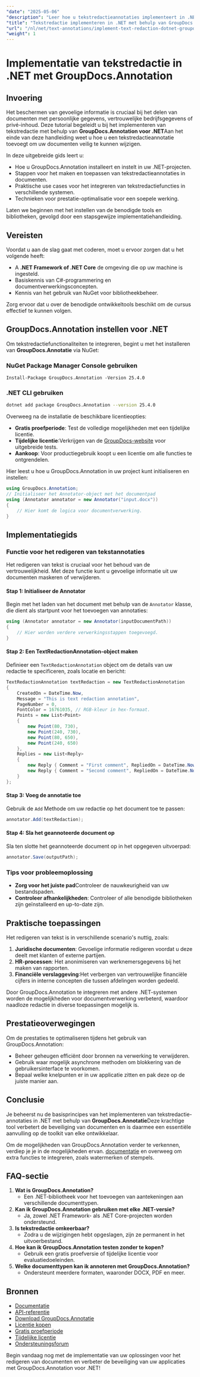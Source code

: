 ```yaml
---
"date": "2025-05-06"
"description": "Leer hoe u tekstredactieannotaties implementeert in .NET-applicaties met GroupDocs.Annotation. Beveilig gevoelige informatie eenvoudig."
"title": "Tekstredactie implementeren in .NET met behulp van GroupDocs.Annotation&#58; een complete handleiding"
"url": "/nl/net/text-annotations/implement-text-redaction-dotnet-groupdocs-annotation/"
"weight": 1
---
```


# Implementatie van tekstredactie in .NET met GroupDocs.Annotation

## Invoering

Het beschermen van gevoelige informatie is cruciaal bij het delen van documenten met persoonlijke gegevens, vertrouwelijke bedrijfsgegevens of privé-inhoud. Deze tutorial begeleidt u bij het implementeren van tekstredactie met behulp van **GroupDocs.Annotation voor .NET**Aan het einde van deze handleiding weet u hoe u een tekstredactieannotatie toevoegt om uw documenten veilig te kunnen wijzigen.

In deze uitgebreide gids leert u:
- Hoe u GroupDocs.Annotation installeert en instelt in uw .NET-projecten.
- Stappen voor het maken en toepassen van tekstredactieannotaties in documenten.
- Praktische use cases voor het integreren van tekstredactiefuncties in verschillende systemen.
- Technieken voor prestatie-optimalisatie voor een soepele werking.

Laten we beginnen met het instellen van de benodigde tools en bibliotheken, gevolgd door een stapsgewijze implementatiehandleiding.

## Vereisten

Voordat u aan de slag gaat met coderen, moet u ervoor zorgen dat u het volgende heeft:
- A **.NET Framework of .NET Core** de omgeving die op uw machine is ingesteld.
- Basiskennis van C#-programmering en documentverwerkingsconcepten.
- Kennis van het gebruik van NuGet voor bibliotheekbeheer.

Zorg ervoor dat u over de benodigde ontwikkeltools beschikt om de cursus effectief te kunnen volgen.

## GroupDocs.Annotation instellen voor .NET

Om tekstredactiefunctionaliteiten te integreren, begint u met het installeren van **GroupDocs.Annotatie** via NuGet:

### NuGet Package Manager Console gebruiken
```shell
Install-Package GroupDocs.Annotation -Version 25.4.0
```

### .NET CLI gebruiken
```bash
dotnet add package GroupDocs.Annotation --version 25.4.0
```

Overweeg na de installatie de beschikbare licentieopties: 
- **Gratis proefperiode**: Test de volledige mogelijkheden met een tijdelijke licentie.
- **Tijdelijke licentie**:Verkrijgen van de [GroupDocs-website](https://purchase.groupdocs.com/temporary-license/) voor uitgebreide tests.
- **Aankoop**: Voor productiegebruik koopt u een licentie om alle functies te ontgrendelen.

Hier leest u hoe u GroupDocs.Annotation in uw project kunt initialiseren en instellen:
```csharp
using GroupDocs.Annotation;
// Initialiseer het Annotator-object met het documentpad
using (Annotator annotator = new Annotator("input.docx"))
{
    // Hier komt de logica voor documentverwerking.
}
```

## Implementatiegids

### Functie voor het redigeren van tekstannotaties

Het redigeren van tekst is cruciaal voor het behoud van de vertrouwelijkheid. Met deze functie kunt u gevoelige informatie uit uw documenten maskeren of verwijderen.

#### Stap 1: Initialiseer de Annotator
Begin met het laden van het document met behulp van de `Annotator` klasse, die dient als startpunt voor het toevoegen van annotaties:
```csharp
using (Annotator annotator = new Annotator(inputDocumentPath))
{
    // Hier worden verdere verwerkingsstappen toegevoegd.
}
```

#### Stap 2: Een TextRedactionAnnotation-object maken
Definieer een `TextRedactionAnnotation` object om de details van uw redactie te specificeren, zoals locatie en bericht:
```csharp
TextRedactionAnnotation textRedaction = new TextRedactionAnnotation
{
    CreatedOn = DateTime.Now,
    Message = "This is text redaction annotation",
    PageNumber = 0,
    FontColor = 16761035, // RGB-kleur in hex-formaat.
    Points = new List<Point>
    {
        new Point(80, 730),
        new Point(240, 730),
        new Point(80, 650),
        new Point(240, 650)
    },
    Replies = new List<Reply>
    {
        new Reply { Comment = "First comment", RepliedOn = DateTime.Now },
        new Reply { Comment = "Second comment", RepliedOn = DateTime.Now }
    }
};
```

#### Stap 3: Voeg de annotatie toe
Gebruik de `Add` Methode om uw redactie op het document toe te passen:
```csharp
annotator.Add(textRedaction);
```

#### Stap 4: Sla het geannoteerde document op
Sla ten slotte het geannoteerde document op in het opgegeven uitvoerpad:
```csharp
annotator.Save(outputPath);
```

### Tips voor probleemoplossing
- **Zorg voor het juiste pad**Controleer de nauwkeurigheid van uw bestandspaden.
- **Controleer afhankelijkheden**: Controleer of alle benodigde bibliotheken zijn geïnstalleerd en up-to-date zijn.

## Praktische toepassingen

Het redigeren van tekst is in verschillende scenario's nuttig, zoals:
1. **Juridische documenten**: Gevoelige informatie redigeren voordat u deze deelt met klanten of externe partijen.
2. **HR-processen**: Het anonimiseren van werknemersgegevens bij het maken van rapporten.
3. **Financiële verslaggeving**:Het verbergen van vertrouwelijke financiële cijfers in interne concepten die tussen afdelingen worden gedeeld.

Door GroupDocs.Annotation te integreren met andere .NET-systemen worden de mogelijkheden voor documentverwerking verbeterd, waardoor naadloze redactie in diverse toepassingen mogelijk is.

## Prestatieoverwegingen

Om de prestaties te optimaliseren tijdens het gebruik van GroupDocs.Annotation:
- Beheer geheugen efficiënt door bronnen na verwerking te verwijderen.
- Gebruik waar mogelijk asynchrone methoden om blokkering van de gebruikersinterface te voorkomen.
- Bepaal welke knelpunten er in uw applicatie zitten en pak deze op de juiste manier aan.

## Conclusie

Je beheerst nu de basisprincipes van het implementeren van tekstredactie-annotaties in .NET met behulp van **GroupDocs.Annotatie**Deze krachtige tool verbetert de beveiliging van documenten en is daarmee een essentiële aanvulling op de toolkit van elke ontwikkelaar. 

Om de mogelijkheden van GroupDocs.Annotation verder te verkennen, verdiep je je in de mogelijkheden ervan. [documentatie](https://docs.groupdocs.com/annotation/net/) en overweeg om extra functies te integreren, zoals watermerken of stempels.

## FAQ-sectie

1. **Wat is GroupDocs.Annotation?**
   - Een .NET-bibliotheek voor het toevoegen van aantekeningen aan verschillende documenttypen.
2. **Kan ik GroupDocs.Annotation gebruiken met elke .NET-versie?**
   - Ja, zowel .NET Framework- als .NET Core-projecten worden ondersteund.
3. **Is tekstredactie omkeerbaar?**
   - Zodra u de wijzigingen hebt opgeslagen, zijn ze permanent in het uitvoerbestand.
4. **Hoe kan ik GroupDocs.Annotation testen zonder te kopen?**
   - Gebruik een gratis proefversie of tijdelijke licentie voor evaluatiedoeleinden.
5. **Welke documenttypen kan ik annoteren met GroupDocs.Annotation?**
   - Ondersteunt meerdere formaten, waaronder DOCX, PDF en meer.

## Bronnen
- [Documentatie](https://docs.groupdocs.com/annotation/net/)
- [API-referentie](https://reference.groupdocs.com/annotation/net/)
- [Download GroupDocs.Annotatie](https://releases.groupdocs.com/annotation/net/)
- [Licentie kopen](https://purchase.groupdocs.com/buy)
- [Gratis proefperiode](https://releases.groupdocs.com/annotation/net/)
- [Tijdelijke licentie](https://purchase.groupdocs.com/temporary-license/)
- [Ondersteuningsforum](https://forum.groupdocs.com/c/annotation/)

Begin vandaag nog met de implementatie van uw oplossingen voor het redigeren van documenten en verbeter de beveiliging van uw applicaties met GroupDocs.Annotation voor .NET!